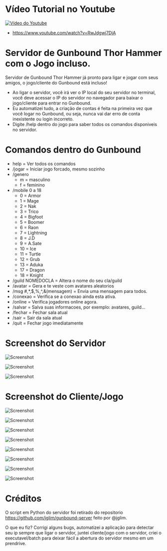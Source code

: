 # Vídeo Tutorial no Youtube
[![Vídeo do Youtube](https://img.youtube.com/vi/RwJdgwj7DjA/mqdefault.jpg)](https://www.youtube.com/watch?v=RwJdgwj7DjA)
* https://www.youtube.com/watch?v=RwJdgwj7DjA

# Servidor de Gunbound Thor Hammer com o Jogo incluso. 
Servidor de Gunbound Thor Hammer já pronto para ligar e jogar com seus amigos, o jogo/cliente do Gunbound está incluso!

* Ao ligar o servidor, você irá ver o IP local do seu servidor no terminal, você deve acessar o IP do servidor no navegador para baixar o jogo/cliente para entrar no Gunbound.
* Eu automatizei tudo, a criação de contas é feita na primeira vez que você logar no Gunbound, ou seja, nunca vai dar erro de conta inexistente ou login incorreto.
* Digite /help dentro do jogo para saber todos os comandos disponiveis no servidor.

# Comandos dentro do Gunbound
* help = Ver todos os comandos
* /jogar = Iniciar jogo forcado, mesmo sozinho
* /genero
  * m = masculino
  * f = feminino
* /mobile 0 a 18
  * 0 = Armor
  * 1 = Mage
  * 2 = Nak
  * 3 = Trico
  * 4 = Bigfoot
  * 5 = Boomer
  * 6 = Raon
  * 7 = Lightning
  * 8 = J.D
  * 9 = A.Sate
  * 10 = Ice
  * 11 = Turtle
  * 12 = Grub
  * 13 = Aduka
  * 17 = Dragon
  * 18 = Knight
* /guild NOMEDOCLA = Altera o nome do seu cla/guild
* /avatar = Gera e te veste com avatares aleatorios
* /msg #,*,$,%,^,&(mensagem) = Envia uma mensagem para todos.
* /conexao = Verifica se a conexao ainda esta ativa.
* /online = Verifica jogadores online agora.
* /salvar = Salva suas informacoes, por exemplo: avatares, guild...
* /fechar = Fechar sala atual
* /sair = Sair da sala atual
* /quit = Fechar jogo imediatamente

# Screenshot do Servidor
![Screenshot](https://i.imgur.com/6GnlzCY.png)

![Screenshot](https://i.imgur.com/9icVXXi.png)

![Screenshot](https://i.imgur.com/fQrzmzS.png)

# Screenshot do Cliente/Jogo
![Screenshot](https://i.imgur.com/U0LSqSZ.png)

![Screenshot](https://i.imgur.com/Zr2yWvp.png)

![Screenshot](https://i.imgur.com/Ql8XUUe.png)

![Screenshot](https://i.imgur.com/D3iWtGu.png)

![Screenshot](https://i.imgur.com/b15z0aU.png)

![Screenshot](https://i.imgur.com/QBtDTsf.png)

![Screenshot](https://i.imgur.com/dDkAbbX.png)

![Screenshot](https://i.imgur.com/6QCwkgd.png)

# Créditos
O script em Python do servidor foi retirado do repositorio https://github.com/jglim/gunbound-server feito por @jglim.

O que eu fiz? Corrigi alguns bugs, automatizei a aplicação para detectar seu ip sempre que ligar o servidor, juntei cliente/jogo com o servidor, criei o executavel/batch para deixar fácil a abertura do servidor mesmo em um prendrive.
